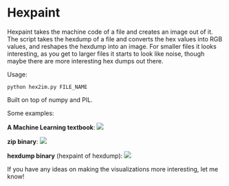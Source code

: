 Hexpaint
===
Hexpaint takes the machine code of a file and creates an image out of it. The script takes the hexdump of a file and converts the hex values into RGB values, and reshapes the hexdump into an image. For smaller files it looks interesting, as you get to larger files it starts to look like noise, though maybe there are more interesting hex dumps out there.

Usage:
```shell
python hex2im.py FILE_NAME
```

Built on top of numpy and PIL.

Some examples:

**A Machine Learning textbook**:
![](https://i.imgur.com/30NYFqm.jpg)


**zip binary**:
![](https://i.imgur.com/9A7PmJM.png)

**hexdump binary** (hexpaint of hexdump):
![](https://i.imgur.com/UiGPxlS.png)


If you have any ideas on making the visualizations more interesting, let me know!
